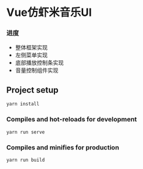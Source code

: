 # Vue仿虾米音乐UI

[](./1.png)

### 进度
- 整体框架实现
- 左侧菜单实现
- 底部播放控制条实现
- 音量控制组件实现


## Project setup
```
yarn install
```

### Compiles and hot-reloads for development
```
yarn run serve
```

### Compiles and minifies for production
```
yarn run build
```

